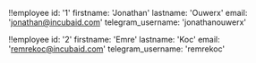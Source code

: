!!employee
 id: '1'
 firstname: 'Jonathan'
 lastname: 'Ouwerx'
 email: 'jonathan@incubaid.com'
 telegram_username: 'jonathanouwerx'

!!employee
 id: '2'
 firstname: 'Emre'
 lastname: 'Koc'
 email: 'remrekoc@incubaid.com'
 telegram_username: 'remrekoc'

